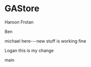 # GAStore


Haroon Frotan


Ben


michael here---new stuff is working fine

Logan this is my change


 main
